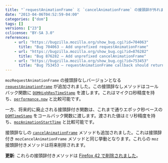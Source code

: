 ```yaml
---
title: "`requestAnimationFrame` と `cancelAnimationFrame` の接頭辞が外れました"
date: "2013-04-06T04:52:59-04:00"
categories: ["dom"]
tags: []
versions: ["23"]
cclicense: "BY-SA 3.0"
references:
    - url: "https://bugzilla.mozilla.org/show_bug.cgi?id=704063"
      title: "Bug 704063 – Add unprefixed requestAnimationFrame"
    - url: "https://bugzilla.mozilla.org/show_bug.cgi?id=876282"
      title: "Bug 876282 – Add unprefixed cancelAnimationFrame"
    - url: "https://bugzilla.mozilla.org/show_bug.cgi?id=753453"
      title: "Bug 753453 – requestAnimationFrame callback should return DOMHighResTimeStamp"
---
```

`mozRequestAnimationFrame` の接頭辞なしバージョンとなる [`requestAnimationFrame`](https://developer.mozilla.org/ja/docs/Web/API/window.requestAnimationFrame) が追加されました。この接頭辞なしメソッドはコールバック関数に [`DOMHighResTimeStamp`](https://developer.mozilla.org/ja/docs/Web/API/DOMHighResTimeStamp) を渡します。これはマイクロ秒精度を持ち、[`performance.now`](https://developer.mozilla.org/ja/docs/Web/API/window.performance.now) と比較可能です。

一方、将来的に廃止される接頭辞付き関数は、これまで通りエポック秒ベースの [`DOMTimeStamp`](https://developer.mozilla.org/ja/docs/Web/API/DOMTimeStamp) をコールバック関数に渡します。渡された値はミリ秒精度を持ち、[`mozAnimationStartTime`](https://developer.mozilla.org/ja/docs/Web/API/window.mozAnimationStartTime) と比較可能です。

接頭辞なしの [`cancelAnimationFrame`](https://developer.mozilla.org/ja/docs/Web/API/window.cancelAnimationFrame) メソッドも追加されました。これは接頭辞付き `mozCancelAnimationFrame` メソッドと同じ挙動となります。これらの `moz` 接頭辞付きメソッドは将来削除されます。

**更新**: これらの接頭辞付きメソッドは [Firefox 42 で削除されました](https://www.fxsitecompat.com/ja/docs/2015/mozrequestanimationframe-and-related-apis-have-been-removed/)。
